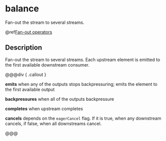 # balance

Fan-out the stream to several streams.

@ref[Fan-out operators](../index.md#fan-out-operators)

## Description

Fan-out the stream to several streams. Each upstream element is emitted to the first available downstream consumer.


@@@div { .callout }

**emits** when any of the outputs stops backpressuring; emits the element to the first available output

**backpressures** when all of the outputs backpressure

**completes** when upstream completes

**cancels** depends on the `eagerCancel` flag. If it is true, when any downstream cancels, if false, when all downstreams cancel.

@@@

